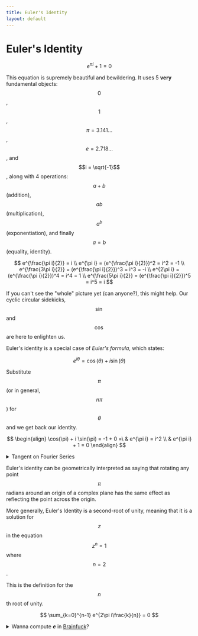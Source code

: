 ```yaml
---
title: Euler's Identity
layout: default
---
```


# Euler's Identity

$$
e^{\pi i} + 1 = 0
$$

This equation is supremely beautiful and bewildering. It uses 5 **very**
fundamental objects: $$0$$, $$1$$, $$\pi = 3.141\ldots$$, $$e = 2.718\ldots$$,
and $$i = \sqrt{-1}$$, along with 4 operations: $$a + b$$ (addition), $$a b$$
(multiplication), $$a^b$$ (exponentiation), and finally $$a = b$$ (equality,
identity).

$$
                        e^{\frac{\pi i}{2}}    = i  \\
e^{\pi i}            = (e^{\frac{\pi i}{2}})^2 = i^2 = -1  \\
e^{\frac{3\pi i}{2}} = (e^{\frac{\pi i}{2}})^3 = i^3 = -i  \\
e^{2\pi i}           = (e^{\frac{\pi i}{2}})^4 = i^4 = 1 \\
e^{\frac{5\pi i}{2}} = (e^{\frac{\pi i}{2}})^5 = i^5 = i
$$

If you can't see the "whole" picture yet (can anyone?), this might help. Our
cyclic circular sidekicks, $$\sin$$ and $$\cos$$ are here to enlighten us.

Euler's identity is a special case of _Euler's formula_, which states:

$$
e^{i \theta} = \cos(\theta) + i \sin(\theta)
$$

Substitute $$\pi$$ (or in general, $$n\pi$$) for $$\theta$$ and we get back our
identity.

$$
\begin{align}
  \cos(\pi) + i \sin(\pi) = -1 + 0 =\ & e^{\pi i} = i^2 \\
                                     & e^{\pi i} + 1 = 0
\end{align}
$$

<details>
  <summary>Tangent on Fourier Series</summary>
<p>
  <pre><code>
  Plot[
          sin(theta)/pi,
    (3/2) sin(theta)/pi,
    2     sin(theta)/pi,
    (5/2) sin(theta)/pi
  ]
  </code></pre>

  <img src="/img/fourier_euler.png" />
</p>
<p>
  Unlike the Euler series we above, which is purely constructive, a <b>square
  wave</b> can be constructed with the Fourier series:

  $$
  \sin(2 \pi \theta),
  \frac{1}{3} \sin(6 \pi \theta),
  \frac{1}{5} \sin(10 \pi \theta),
  ...
  $$

  <pre><code>
  Plot[
          sin(2 pi theta),
    (1/3) sin(6 pi theta),
    (1/5) sin(10 pi theta)
  ]
  </code></pre>

  <img src="/img/fourier_square.png" />
  <img src="/img/fourier_square.gif" />
</p>

<p>
  And a <b>saw wave</b> can be constructed by another:

  $$
  \sin(\pi \theta),
  \sin(\frac{\pi \theta}{2}),
  \sin(\frac{\pi \theta}{4}),
  \ldots
  $$

  <pre><code>
  Plot[
    sin(pi theta),
    sin((pi theta) / 2),
    sin((pi theta) / 4)
  ]
  </code></pre>

  <img src="/img/fourier_saw.png" />
  <img src="/img/fourier_saw.gif" />
</p>
</details>

Euler's identity can be geometrically interpreted as saying that rotating any
point $$\pi$$ radians around an origin of a complex plane has the same effect
as reflecting the point across the origin.

More generally, Euler's Identity is a second-root of unity, meaning that it is
a solution for $$z$$ in the equation $$z^n = 1$$ where $$n = 2$$.

This is the definition for the $$n$$th root of unity.

$$
\sum_{k=0}^{n-1} e^{2\pi i\frac{k}{n}} = 0
$$

<details>
  <summary>
    Wanna compute <strong><i>e</i></strong> in
    <a href="http://nixpulvis.com/brainfuck">Brainfuck</a>?
  </summary>
$$
\hphantom{nothing} \\
e = 2.718281828459\ldots
$$

<pre><code>
git clone https://github.com/nixpulvis/brainfuck
cd brainfuck
cargo run fixtures/e.bf
</code></pre>

<pre><code>
>>>>++>+>++>+>>++<+[
  [>[>>[>>>>]<<<<[[>>>>+<<<<-]<<<<]>>>>>>]+<]>-
  >>--[+[+++<<<<--]++>>>>--]+[>>>>]<<<<[<<+<+<]<<[
    >>>>>>[[<<<<+>>>>-]>>>>]<<<<<<<<[<<<<]
    >>-[<<+>>-]+<<[->>>>[-[+>>>>-]-<<-[>>>>-]++>>+[-<<<<+]+>>>>]<<<<[<<<<]]
    >[-[<+>-]]+<[->>>>[-[+>>>>-]-<<<-[>>>>-]++>>>+[-<<<<+]+>>>>]<<<<[<<<<]]<<
  ]>>>+[>>>>]-[+<<<<--]++[<<<<]>>>+[
    >-[
      >>[--[++>>+>>--]-<[-[-[+++<<<<-]+>>>>-]]++>+[-<<<<+]++>>+>>]
      <<[>[<-<<<]+<]>->>>
    ]+>[>>>>]-[+<<<<--]++<[
      [>>>>]<<<<[
        -[->--[<->+]++<[[>-<+]++[<<<<]+>>+>>-]++<<<<-]
        >-[+[<+[<<<<]>]<+>]+<[->->>>[-]]+<<<<
      ]
    ]>[<<<<]>[
      -[
        -[
          +++++[>++++++++<-]>-.>>>-[<<<----.<]<[<<]>>[-]>->>+[
            [>>>>]+[-[->>>>+>>>>>>>>-[-[+++<<<<[-]]+>>>>-]++[<<<<]]+<<<<]>>>
          ]+<+<<
        ]>[
          -[
            ->[--[++>>>>--]->[-[-[+++<<<<-]+>>>>-]]++<+[-<<<<+]++>>>>]
            <<<<[>[<<<<]+<]>->>
          ]<
        ]>>>>[--[++>>>>--]-<--[+++>>>>--]+>+[-<<<<+]++>>>>]<<<<<[<<<<]<
      ]>[>+<<++<]<
    ]>[+>[--[++>>>>--]->--[+++>>>>--]+<+[-<<<<+]++>>>>]<<<[<<<<]]>>
  ]>
]

This program computes the transcendental number e, in decimal. Because this is
infinitely long, this program doesn't terminate on its own; you will have to
kill it. The fact that it doesn't output any linefeeds may also give certain
implementations trouble, including some of mine.

(c) 2016 Daniel B. Cristofani
http://brainfuck.org/
</code></pre>
</details>
